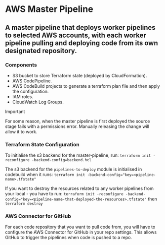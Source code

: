 # AWS Master Pipeline

## A master pipeline that deploys worker pipelines to selected AWS accounts, with each worker pipeline pulling and deploying code from its own designated repository.  


### Components
- S3 bucket to store Terraform state (deployed by CloudFormation).
- AWS CodePipeline.
- AWS CodeBuild projects to generate a terraform plan file and then apply the configuration.
- IAM roles.
- CloudWatch Log Groups.  


> [!IMPORTANT]
> For some reason, when the master pipeline is first deployed the source stage fails with a permissions error. Manually releasing the change will allow it to work.  


### Terraform State Configuration
To initialise the s3 backend for the master-pipeline, run:
`terraform init -reconfigure -backend-config=backend.hcl`


The s3 backend for the `pipelines-to-deploy` module is initialised in codebuild when it runs:
`terraform init -backend-config="key=<pipeline-name>.tfstate"`


If you want to destroy the resources related to any worker pipelines from your local - you have to run:
`terraform init -reconfigure -backend-config="key=<pipeline-name-that-deployed-the-resources>.tfstate"`
then
`terraform destroy`  


### AWS Connector for GitHub
For each code repository that you want to pull code from, you will have to configure the AWS Connector for GitHub in your repo settings. This allows GitHub to trigger the pipelines when code is pushed to a repo.
